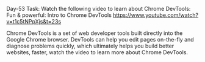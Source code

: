 Day-53 Task: Watch the following video to learn about Chrome DevTools: Fun & powerful: Intro to Chrome DevTools
https://www.youtube.com/watch?v=t1c5tNPpXjs&t=23s

Chrome DevTools is a set of web developer tools built directly into the Google Chrome browser. 
DevTools can help you edit pages on-the-fly and diagnose problems quickly, which ultimately helps you build better websites,
faster, watch the video to learn more about Chrome DevTools.
